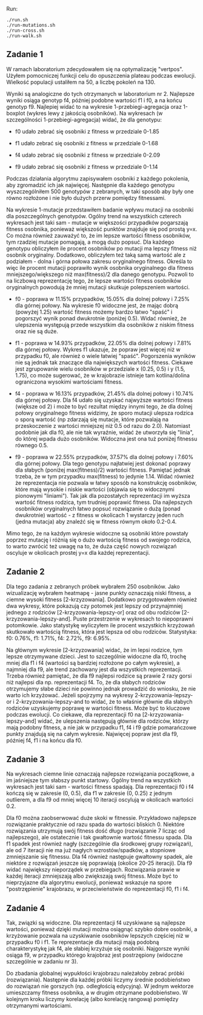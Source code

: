 Run:

```
./run.sh
./run-mutations.sh
./run-cross.sh
./run-walk.sh
```

## Zadanie 1

W ramach laboratorium zdecydowałem się na optymalizację "vertpos". Użyłem pomocniczej funkcji celu do opuszczenia plateau podczas ewolucji. Wielkość populacji ustaliłem na 50, a liczbę pokoleń na 130. 

Wyniki są analogiczne do tych otrzymanych w  laboratorium nr 2. Najlepsze wyniki osiąga genotyp f4, później podobne wartości f1 i f0, a na końcu genotyp f9. Najlepiej widać to na wykresie 1-przebiegi-agregacja oraz 1-boxplot (wykres lewy z jakością osobników). Na wykresach (w szczególności 1-przebiegi-agregacja) widać, że dla genotypu:

- f0 udało zebrać się osobniki z fitness w przedziale 0-1.85

- f1 udało zebrać się osobniki z fitness w przedziale 0-1.68

- f4 udało zebrać się osobniki z fitness w przedziale 0-2.09

- f9 udało zebrać się osobniki z fitness w przedziale 0-1.14

Podczas działania algorytmu zapisywałem osobniki z każdego pokolenia, aby zgromadzić ich jak najwięcej. Następnie dla każdego genotypu wyszczególniłem 500 genotypów z zebranych, w taki sposób aby były one równo rozłożone i nie było dużych przerw pomiędzy fitnessami.

Na wykresie 1-mutacje przedstawiłem badanie wpływu mutacji na osobniki dla poszczególnych genotypów. Ogólny trend na wszystkich czterech wykresach jest taki sam - mutacje w większości przypadków pogarszają fitness osobnika, ponieważ większość punktów znajduje się pod prostą y=x. Co można również zauważyć to, że im lepsze wartości fitness osobników, tym rzadziej mutacje pomagają, a mogą dużo popsuć. Dla każdego genotypu obliczyłem ile procent osobników po mutacji ma lepszy fitness niż osobnik oryginalny. Dodatkowo, obliczyłem też taką samą wartość ale z podziałem - dolna i górna połowa zakresu oryginalnego fitness. Określa to więc ile procent mutacji poprawiło wynik osobnika oryginalnego dla fitness mniejszego/większego niż max(fitness)/2 dla danego genotypu. Pozwoli to na liczbową reprezentację tego, że lepsze wartości fitness osobników oryginalnych powodują że mniej mutacji skutkuje polepszeniem wartości.

- f0 - poprawa w 11.15% przypadków, 15.05% dla dolnej połowy i 7.25% dla górnej połowy. Na wykresie f0 widoczne jest, że mając dobrą (powyżej 1.25) wartość fitness możemy bardzo łatwo "spaść" i pogorszyć wynik ponad dwukrotnie (poniżej 0.5). Widać również, że ulepszenia występują przede wszystkim dla osobników z niskim fitness oraz nie są duże.

- f1 - poprawa w 14.93% przypadków, 22.05% dla dolnej połowy i 7.81% dla górnej połowy. Wykres f1 ukazuje, że popraw jest więcej niż w przypadku f0, ale również o wiele łatwiej "spaść". Pogorszenia wyników nie są jednak tak znaczące dla największych wartości fitness. Ciekawe jest zgrupowanie wielu osobników w przedziale x (0.25, 0.5) i y (1.5, 1.75), co może sugerować, że w krajobrazie istnieje tam kotlina/dolina ograniczona wysokimi wartościami fitness.

- f4 - poprawa w 16.13% przypadków, 21.45% dla dolnej połowy i 10.74% dla górnej połowy. Dla f4 udało się uzyskać najwyższe wartości fitness (większe od 2) i może to być rezultat między innymi tego, że dla dolnej połowy oryginalnego fitness widzimy, że sporo mutacji ulepsza rodzica o sporą wartość (np zdarzają się mutacje, które pozwalają na przeskoczenie z wartości mniejszej niż 0.5 od razu do 2.0). Natomiast podobnie jak dla f0, ale nie tak wyraźnie, widać że utworzyła się "linia", do której wpada dużo osobników. Widoczna jest ona tuż poniżej fitnessu równego 0.5. 

- f9 - poprawa w 22.55% przypadków, 37.57% dla dolnej połowy i 7.60% dla górnej połowy. Dla tego genotypu najłatwiej jest dokonać poprawy dla słabych (poniżej max(fitness)/2) wartości fitness. Pamiętać jednak trzeba, że w tym przypadku max(fitness) to jedynie 1.14. Widać również że reprezentacja nie pozwala w łatwy sposób na konstrukcję osobników, które mają wysokie i niskie wartości (objawia się to widocznymi pionowymi "liniami"). Tak jak dla pozostałych reprezentacji im wyższa wartość fitness rodzica, tym trudniej poprawić fitness. Dla najlepszych osobników oryginalnych łatwo popsuć rozwiązanie o dużą (ponad dwukrotnie) wartość - z fitness w okolicach 1 wystarczy jeden ruch (jedna mutacja) aby znaleźć się w fitness równym około 0.2-0.4.

Mimo tego, że na każdym wykresie widoczne są osobniki które powstały poprzez mutację i różnią się o dużo wartością fitness od swojego rodzica, to warto zwrócić też uwagę na to, że duża część nowych rozwiązań oscyluje w okolicach prostej y=x dla każdej reprezentacji. 


## Zadanie 2

Dla tego zadania z zebranych próbek wybrałem 250 osobników. Jako wizualizację wybrałem heatmapę - jasne punkty oznaczają niski fitness, a ciemne wysoki fitness [2-krzyzowania]. Dodatkowo przygotowałem również dwa wykresy, które pokazują czy potomek jest lepszy od przynajmniej jednego z rodziców [2-krzyzowania-lepszy-or] oraz od obu rodziców [2-krzyzowania-lepszy-and]. Puste przestrzenie w wykresach to niepoprawni potomkowie. Jako statystykę wyliczyłem ile procent wszystkich krzyżowań skutkowało wartością fitness, która jest lepsza od obu rodziców. Statystyka: f0: 0.76%, f1: 1.71%, f4: 2.72%, f9: 6.95%. 

Na głównym wykresie [2-krzyzowania] widać, że im lepsi rodzice, tym lepsze otrzymywane dzieci. Jest to szczególnie widoczne dla f0, trochę mniej dla f1 i f4 (wartości są bardziej rozłożone po całym wykresie), a najmniej dla f9, ale trend zachowany jest dla wszystkich reprezentacji. Trzeba również pamiętać, że dla f9 najlepsi rodzice są prawie 2 razy gorsi niż najlepsi dla np. reprezentacji f4. To, że dla słabych rodziców otrzymujemy słabe dzieci nie powinno jednak prowadzić do wniosku, że nie warto ich krzyżować. Jeżeli spojrzymy na wykresy 2-krzyzowania-lepszy-or i 2-krzyzowania-lepszy-and to widać, że to właśnie głównie dla słabych rodziców uzyskujemy poprawę w wartości fitness. Może być to kluczowe podczas ewolucji. Co ciekawe, dla reprezentacji f0 na [2-krzyzowania-lepszy-and] widać, że ulepszenia następują głównie dla rodziców, którzy mają podobny fitness, a nie jak w przypadku f1, f4 i f9 gdzie pomarańczowe punkty znajdują się na całym wykresie. Najwięcej popraw jest dla f9, później f4, f1 i na końcu dla f0. 


## Zadanie 3

Na wykresach ciemne linie oznaczają najlepsze rozwiązania początkowe, a im jaśniejsze tym słabszy punkt startowy. Ogólny trend na wszystkich wykresach jest taki sam - wartości fitness spadają. Dla reprezentacji f0 i f4 kończą się w zakresie (0, 0.5), dla f1 w zakresie (0, 0.25) z jednym outlierem, a dla f9 od mniej więcej 10 iteracji oscylują w okolicach wartości 0.2. 

Dla f0 można zaobserwować duże skoki w fitnessie. Przykładowo najlepsze rozwiązanie praktycznie od razu spada do wartości bliskich 0. Niektóre rozwiązania utrzymują swój fitness dość długo (rozwiązanie 7 licząc od najlepszego), ale ostatecznie i tak gwałtownie wartość fitnessu spada. Dla f1 spadek jest również nagły (szczególnie dla środkowej grupy rozwiązań), ale od 7 iteracji nie ma już nagłych wzrostów/spadków, a stopniowe zmniejszanie się fitnessu. Dla f4 również następuje gwałtowny spadek, ale niektóre z rozwiązań jeszcze się poprawiają (okolice 20-25 iteracji). Dla f9 widać największy nieporządek w przebiegach. Rozwiązania prawie w każdej iteracji zmniejszają albo zwiększają swój fitness. Może być to nieprzyjazne dla algorytmu ewolucji, ponieważ wskazuje na spore "postrzępienie" krajobrazu, w przeciwieństwie do reprezentacji f0, f1 i f4.


## Zadanie 4

Tak, związki są widoczne. Dla reprezentacji f4 uzyskiwane są najlepsze wartości, ponieważ dzięki mutacji można osiągnąć szybko dobre osobniki, a krzyżowanie pozwala na uzyskiwanie osobników lepszych częściej niż w przypadku f0 i f1. Te reprezentacje dla mutacji mają podobną charakterystykę jak f4, ale słabiej krzyżuje się osobniki. Najgorsze wyniki osiąga f9, w przypadku którego krajobraz jest postrzępiony (widoczne szczególnie w zadaniu nr 3).

Do zbadania globalnej wypukłości krajobrazu należałoby zebrać próbki (rozwiązania). Następnie dla każdej próbki liczymy średnie podobieństwo do rozwiązań nie gorszych (np. odległością edycyjną). W jednym wektorze umieszczamy fitness osobnika, a w drugim otrzymane podobieństwo. W kolejnym kroku liczymy korelację (albo korelację rangową) pomiędzy otrzymanymi wartościami.